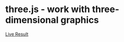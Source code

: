 # three.js - work with three-dimensional graphics

[Live Result](https://dachev1919.github.io/3d-products/)